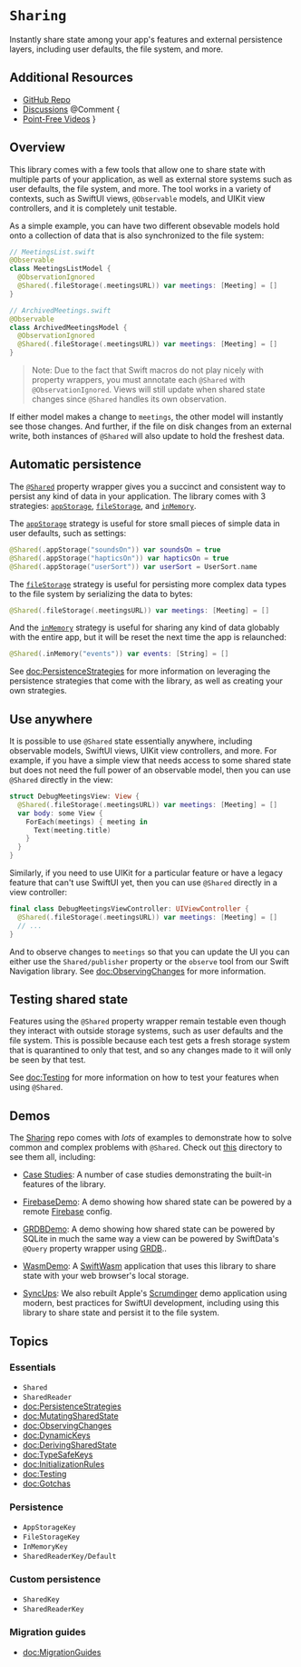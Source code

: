 # ``Sharing``

Instantly share state among your app's features and external persistence layers, including user
defaults, the file system, and more.

## Additional Resources

- [GitHub Repo](https://github.com/pointfreeco/swift-sharing)
- [Discussions](https://github.com/pointfreeco/swift-sharing/discussions)
@Comment {
- [Point-Free Videos](https://www.pointfree.co/collections/persistence)
}

## Overview

This library comes with a few tools that allow one to share state with multiple parts of your
application, as well as external store systems such as user defaults, the file system, and more.
The tool works in a variety of contexts, such as SwiftUI views, `@Observable` models, and UIKit
view controllers, and it is completely unit testable.

As a simple example, you can have two different obsevable models hold onto a collection of
data that is also synchronized to the file system:

```swift
// MeetingsList.swift
@Observable
class MeetingsListModel {
  @ObservationIgnored
  @Shared(.fileStorage(.meetingsURL)) var meetings: [Meeting] = []
}

// ArchivedMeetings.swift
@Observable
class ArchivedMeetingsModel {
  @ObservationIgnored
  @Shared(.fileStorage(.meetingsURL)) var meetings: [Meeting] = []
}
```

> Note: Due to the fact that Swift macros do not play nicely with property wrappers, you must
annotate each `@Shared` with `@ObservationIgnored`. Views will still update when shared state
changes since `@Shared` handles its own observation.

If either model makes a change to `meetings`, the other model will instantly see those changes.
And further, if the file on disk changes from an external write, both instances of `@Shared` will
also update to hold the freshest data.

## Automatic persistence

The [`@Shared`](<doc:Shared>) property wrapper gives you a succinct and consistent way to persist 
any kind of data in your application. The library comes with 3 strategies:
[`appStorage`](<doc:SharedReaderKey/appStorage(_:store:)>),
[`fileStorage`](<doc:SharedReaderKey/fileStorage(_:decoder:encoder:)>), and
[`inMemory`](<doc:SharedReaderKey/inMemory(_:)>). 

The [`appStorage`](<doc:SharedReaderKey/appStorage(_:store:)>) strategy is useful for store small
pieces of simple data in user defaults, such as settings:

```swift
@Shared(.appStorage("soundsOn")) var soundsOn = true
@Shared(.appStorage("hapticsOn")) var hapticsOn = true
@Shared(.appStorage("userSort")) var userSort = UserSort.name
```

The [`fileStorage`](<doc:SharedReaderKey/fileStorage(_:decoder:encoder:)>) strategy is useful
for persisting more complex data types to the file system by serializing the data to bytes:

```swift
@Shared(.fileStorage(.meetingsURL)) var meetings: [Meeting] = []
```

And the [`inMemory`](<doc:SharedReaderKey/inMemory(_:)>) strategy is useful for sharing any kind
of data globably with the entire app, but it will be reset the next time the app is relaunched:

```swift
@Shared(.inMemory("events")) var events: [String] = []
```

See <doc:PersistenceStrategies> for more information on leveraging the persistence strategies that
come with the library, as well as creating your own strategies.

## Use anywhere

It is possible to use `@Shared` state essentially anywhere, including observable models, SwiftUI
views, UIKit view controllers, and more. For example, if you have a simple view that needs access
to some shared state but does not need the full power of an observable model, then you can use
`@Shared` directly in the view:

```swift
struct DebugMeetingsView: View {
  @Shared(.fileStorage(.meetingsURL)) var meetings: [Meeting] = []
  var body: some View {
    ForEach(meetings) { meeting in
      Text(meeting.title)
    }
  }
}
```

Similarly, if you need to use UIKit for a particular feature or have a legacy feature that can't use
SwiftUI yet, then you can use `@Shared` directly in a view controller:

```swift
final class DebugMeetingsViewController: UIViewController {
  @Shared(.fileStorage(.meetingsURL)) var meetings: [Meeting] = []
  // ...
}
```

And to observe changes to `meetings` so that you can update the UI you can either use the
``Shared/publisher`` property or the `observe` tool from our Swift Navigation library. See
<doc:ObservingChanges> for more information.

## Testing shared state

Features using the `@Shared` property wrapper remain testable even though they interact with outside
storage systems, such as user defaults and the file system. This is possible because each test
gets a fresh storage system that is quarantined to only that test, and so any changes made to it
will only be seen by that test.

See <doc:Testing> for more information on how to test your features when using `@Shared`.

## Demos

The [Sharing][sharing-gh] repo comes with _lots_ of examples to demonstrate how to solve common and
complex problems with `@Shared`. Check out [this][examples-dir] directory to see them all,
 including:

  * [Case Studies][case-studies-dir]:
    A number of case studies demonstrating the built-in features of the library.

  * [FirebaseDemo][firebase-dir]:
    A demo showing how shared state can be powered by a remote [Firebase][firebase] config.
    
  * [GRDBDemo][grdb-dir]:
    A demo showing how shared state can be powered by SQLite in much the same way a view can be
    powered by SwiftData's `@Query` property wrapper using [GRDB][grdb]..
  
  * [WasmDemo][wasm-dir]:
    A [SwiftWasm][swiftwasm] application that uses this library to share state with your web
    browser's local storage.

  * [SyncUps][syncups]: We also rebuilt Apple's [Scrumdinger][scrumdinger] demo application using
    modern, best practices for SwiftUI development, including using this library to share state and
    persist it to the file system.

[sharing-gh]: https://github.com/pointfreeco/swift-sharing
[examples-dir]: https://github.com/pointfreeco/swift-sharing/tree/main/Examples
[case-studies-dir]: https://github.com/pointfreeco/swift-sharing/tree/main/Examples/CaseStudies
[firebase-dir]: https://github.com/pointfreeco/swift-sharing/tree/main/Examples/FirebaseDemo
[firebase]: https://firebase.google.com
[grdb-dir]: https://github.com/pointfreeco/swift-sharing/tree/main/GRDBDemo
[grdb]: https://github.com/groue/GRDB.swift
[wasm-dir]: https://github.com/pointfreeco/swift-sharing/tree/main/Examples/WasmDemo
[swiftwasm]: https://swiftwasm.org
[scrumdinger]: https://developer.apple.com/tutorials/app-dev-training/getting-started-with-scrumdinger
[syncups]: https://github.com/pointfreeco/syncups

## Topics

### Essentials

- ``Shared``
- ``SharedReader``
- <doc:PersistenceStrategies>
- <doc:MutatingSharedState>
- <doc:ObservingChanges>
- <doc:DynamicKeys>
- <doc:DerivingSharedState>
- <doc:TypeSafeKeys>
- <doc:InitializationRules>
- <doc:Testing>
- <doc:Gotchas>

### Persistence

- ``AppStorageKey``
- ``FileStorageKey``
- ``InMemoryKey``
- ``SharedReaderKey/Default``

### Custom persistence

- ``SharedKey``
- ``SharedReaderKey``

### Migration guides

- <doc:MigrationGuides>
